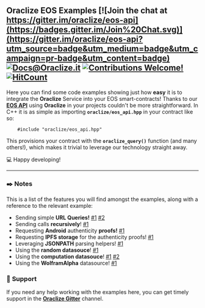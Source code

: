 ## __Oraclize EOS Examples__ [![Join the chat at https://gitter.im/oraclize/eos-api](https://badges.gitter.im/Join%20Chat.svg)](https://gitter.im/oraclize/eos-api?utm_source=badge&utm_medium=badge&utm_campaign=pr-badge&utm_content=badge) [![Docs@Oraclize.it](https://camo.githubusercontent.com/5e89710c6ae9ce0da822eec138ee1a2f08b34453/68747470733a2f2f696d672e736869656c64732e696f2f62616467652f646f63732d536c6174652d627269676874677265656e2e737667)](http://docs.oraclize.it) [![Contributions Welcome!](https://img.shields.io/badge/contributions-welcome-brightgreen.svg?style=flat)](https://github.com/oraclize/eos-examples/issues) [![HitCount](http://hits.dwyl.io/oraclize/eos-examples.svg)](http://hits.dwyl.io/oraclize/eos-examples)

Here you can find some code examples showing just how __easy__ it is to integrate the __Oraclize__ Service into your EOS smart-contracts! Thanks to our [__EOS API__](https://github.com/oraclize/eos-api) using __Oraclize__ in your projects couldn't be more straightforward.
In C++ it is as simple as importing __`oraclize/eos_api.hpp`__ in your contract like so:

```
    #include "oraclize/eos_api.hpp"
```

This provisions your contract with the __`oraclize_query()`__ function (and many others!), which makes it trivial to leverage our technology straight away.

:computer: Happy developing!

***

### :black_nib: __Notes__

This is a list of the features you will find amongst the examples, along with a reference to the relevant example:

* Sending simple __URL Queries!__ [#1](./eos-usd-price/eosusdprice.cpp) [#2](./check-queryid/checkqueryid.cpp)
* Sending calls __recursively__! [#1](./wolfram-alpha/wolframrand.cpp)
* Requesting __Android__ authenticity __proofs!__ [#1](./eos-usd-price/eosusdprice.cpp)
* Requesting __IPFS storage__ for the authenticity proofs! [#1](./eos-usd-price/eosusdprice.cpp)
* Leveraging __JSONPATH__ parsing helpers! [#1](./eos-usd-price/eosusdprice.cpp)
* Using the __random datasouce__! [#1](./random-datasource/randomsample.cpp)
* Using the __computation datasouce__! [#1](./bitcoin-computation/bitcoincomp.cpp) [#2](./url-requests-computation/urlrequests.cpp)
* Using the __WolframAlpha__ datasource! [#1](./wolfram-alpha/wolframrand.cpp)

### :loudspeaker: __Support__

If you need any help working with the examples here, you can get timely support in the [__Oraclize Gitter__](https://gitter.im/oraclize) channel.